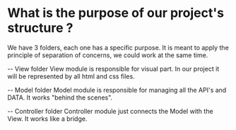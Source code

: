 # What is the purpose of our project's structure ?

We have 3 folders, each one has a specific purpose. It is meant to apply the principle of separation of concerns, we could work at the same time.

-- View folder
View module is responsible for visual part. In our project it will be represented by all html and css files.

-- Model folder
Model module is responsible for managing all the API's and DATA. It works "behind the scenes".

-- Controller folder
Controller module just connects the Model with the View. It works like a bridge.
